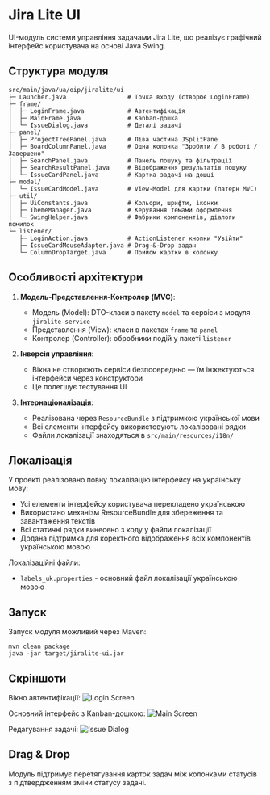 # Jira Lite UI

UI-модуль системи управління задачами Jira Lite, що реалізує графічний інтерфейс користувача на основі Java Swing.

## Структура модуля

```
src/main/java/ua/oip/jiralite/ui
├─ Launcher.java                 # Точка входу (створює LoginFrame)
├─ frame/
│  ├─ LoginFrame.java            # Автентифікація
│  ├─ MainFrame.java             # Kanban-дошка
│  └─ IssueDialog.java           # Деталі задачі
├─ panel/
│  ├─ ProjectTreePanel.java      # Ліва частина JSplitPane
│  ├─ BoardColumnPanel.java      # Одна колонка "Зробити / В роботі / Завершено"
│  ├─ SearchPanel.java           # Панель пошуку та фільтрації
│  ├─ SearchResultPanel.java     # Відображення результатів пошуку
│  └─ IssueCardPanel.java        # Картка задачі на дошці
├─ model/
│  └─ IssueCardModel.java        # View-Model для картки (патерн MVC)
├─ util/
│  ├─ UiConstants.java           # Кольори, шрифти, іконки
│  ├─ ThemeManager.java          # Керування темами оформлення
│  └─ SwingHelper.java           # Фабрики компонентів, діалоги помилок
└─ listener/
   ├─ LoginAction.java           # ActionListener кнопки "Увійти"
   ├─ IssueCardMouseAdapter.java # Drag-&-Drop задач
   └─ ColumnDropTarget.java      # Прийом картки в колонку
```

## Особливості архітектури

1. **Модель-Представлення-Контролер (MVC)**:

    - Модель (Model): DTO-класи з пакету `model` та сервіси з модуля `jiralite-service`
    - Представлення (View): класи в пакетах `frame` та `panel`
    - Контролер (Controller): обробники подій у пакеті `listener`

2. **Інверсія управління**:

    - Вікна не створюють сервіси безпосередньо — їм інжектуються інтерфейси через конструктори
    - Це полегшує тестування UI

3. **Інтернаціоналізація**:
    - Реалізована через `ResourceBundle` з підтримкою української мови
    - Всі елементи інтерфейсу використовують локалізовані рядки
    - Файли локалізації знаходяться в `src/main/resources/i18n/`

## Локалізація

У проекті реалізовано повну локалізацію інтерфейсу на українську мову:

-   Усі елементи інтерфейсу користувача перекладено українською
-   Використано механізм ResourceBundle для збереження та завантаження текстів
-   Всі статичні рядки винесено з коду у файли локалізації
-   Додана підтримка для коректного відображення всіх компонентів українською мовою

Локалізаційні файли:

-   `labels_uk.properties` - основний файл локалізації українською мовою

## Запуск

Запуск модуля можливий через Maven:

```
mvn clean package
java -jar target/jiralite-ui.jar
```

## Скріншоти

Вікно автентифікації:
![Login Screen](docs/images/login.png)

Основний інтерфейс з Kanban-дошкою:
![Main Screen](docs/images/main.png)

Редагування задачі:
![Issue Dialog](docs/images/issue.png)

## Drag & Drop

Модуль підтримує перетягування карток задач між колонками статусів з підтвердженням зміни статусу задачі.
